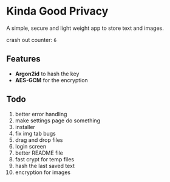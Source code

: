# Kinda Good Privacy
A simple, secure and light weight app to store text and images.

crash out counter: `6`

## Features
- **Argon2id** to hash the key
- **AES-GCM** for the encryption

## Todo
1. better error handling
2. make settings page do something
3. installer
4. fix img tab bugs
5. drag and drop files
6. login screen
7. better README file
8. fast crypt for temp files
9. hash the last saved text
10. encryption for images